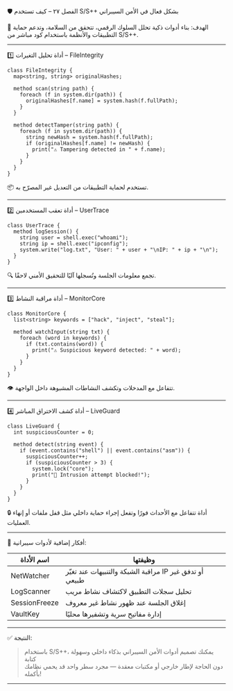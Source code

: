 🛡️ الفصل ٢٧ – كيف تستخدم S/S++ بشكل فعال في الأمن السيبراني

🎯 الهدف:
بناء أدوات ذكية تحلل السلوك الرقمي، تتحقق من السلامة، وتدعم حماية التطبيقات والأنظمة باستخدام كود مباشر من S/S++.

---

1️⃣ أداة تحليل التغيرات – FileIntegrity

```spp
class FileIntegrity {
  map<string, string> originalHashes;

  method scan(string path) {
    foreach (f in system.dir(path)) {
      originalHashes[f.name] = system.hash(f.fullPath);
    }
  }

  method detectTamper(string path) {
    foreach (f in system.dir(path)) {
      string newHash = system.hash(f.fullPath);
      if (originalHashes[f.name] != newHash) {
        print("⚠️ Tampering detected in " + f.name);
      }
    }
  }
}
```

📦 تستخدم لحماية التطبيقات من التعديل غير المصرّح به.

---

2️⃣ أداة تعقب المستخدمين – UserTrace

```spp
class UserTrace {
  method logSession() {
    string user = shell.exec("whoami");
    string ip = shell.exec("ipconfig");
    system.write("log.txt", "User: " + user + "\nIP: " + ip + "\n");
  }
}
```

🔍 تجمع معلومات الجلسة وتُسجلها آليًا للتحقيق الأمني لاحقًا.

---

3️⃣ أداة مراقبة النشاط – MonitorCore

```spp
class MonitorCore {
  list<string> keywords = ["hack", "inject", "steal"];

  method watchInput(string txt) {
    foreach (word in keywords) {
      if (txt.contains(word)) {
        print("⚠️ Suspicious keyword detected: " + word);
      }
    }
  }
}
```

👁️ تتفاعل مع المدخلات وتكشف النشاطات المشبوهة داخل الواجهة.

---

4️⃣ أداة كشف الاختراق المباشر – LiveGuard

```spp
class LiveGuard {
  int suspiciousCounter = 0;

  method detect(string event) {
    if (event.contains("shell") || event.contains("asm")) {
      suspiciousCounter++;
      if (suspiciousCounter > 3) {
        system.lock("core");
        print("🚫 Intrusion attempt blocked!");
      }
    }
  }
}
```

🔒 أداة تتفاعل مع الأحداث فورًا وتفعل إجراء حماية داخلي مثل قفل ملفات أو إنهاء العمليات.

---

🔮 أفكار إضافية لأدوات سيبرانية:

| اسم الأداة | وظيفتها |
|------------|----------|
| NetWatcher | مراقبة الشبكة والتنبيهات عند تغيّر IP أو تدفق غير طبيعي |
| LogScanner | تحليل سجلات التطبيق لاكتشاف نشاط مريب |
| SessionFreeze | إغلاق الجلسة عند ظهور نشاط غير معروف |
| VaultKey | إدارة مفاتيح سرية وتشفيرها محليًا |

---

✅ النتيجة:

> باستخدام S/S++، يمكنك تصميم أدوات الأمن السيبراني بذكاء داخلي وسهولة كتابة  
> دون الحاجة لإطار خارجي أو مكتبات معقدة — مجرد سطر واحد قد يحمي نظامك بأكمله!

---
